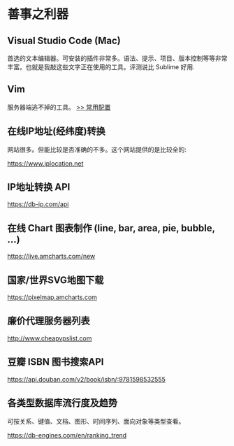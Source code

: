 # 善事之利器

## Visual Studio Code (Mac)

首选的文本编辑器。可安装的插件非常多。语法、提示、项目、版本控制等等非常丰富。也就是我敲这些文字正在使用的工具。评测说比 Sublime 好用.

## Vim

服务器端逃不掉的工具。
[>> 常用配置](tools/vim.md)

## 在线IP地址(经纬度)转换

网站很多。但能比较是否准确的不多。这个网站提供的是比较全的:

https://www.iplocation.net

## IP地址转换 API

https://db-ip.com/api

## 在线 Chart 图表制作 (line, bar, area, pie, bubble, ...)

https://live.amcharts.com/new

## 国家/世界SVG地图下载

https://pixelmap.amcharts.com

## 廉价代理服务器列表

http://www.cheapvpslist.com

## 豆瓣 ISBN 图书搜索API

https://api.douban.com/v2/book/isbn/:9781598532555

## 各类型数据库流行度及趋势

可按关系、键值、文档、图形、时间序列、面向对象等类型查看。

https://db-engines.com/en/ranking_trend
